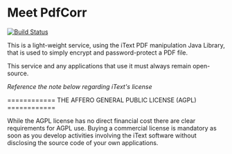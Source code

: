 
Meet PdfCorr
============
[![Build Status](https://travis-ci.org/Devcorr/pdfcorr.svg?branch=master)](https://travis-ci.org/Devcorr/pdfcorr)

This is a light-weight service, using the iText PDF manipulation Java Library, that is used to simply encrypt and password-protect a PDF file.
 
This service and any applications that use it must always remain open-source.

*Reference the note below regarding iText's license*

============ THE AFFERO GENERAL PUBLIC LICENSE (AGPL) ============

While the AGPL license has no direct financial cost there are clear requirements for AGPL use. Buying a commercial license is mandatory as soon as you develop activities involving the iText software without disclosing the source code of your own applications.
